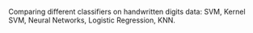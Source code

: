 Comparing different classifiers on handwritten digits data: SVM, Kernel SVM, Neural Networks, Logistic Regression, KNN.
